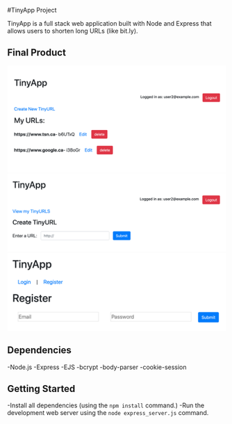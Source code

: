 #TinyApp Project

TinyApp is a full stack web application built with Node and Express that allows users to shorten long URLs (like bit.ly).

## Final Product

!["List of the user's shortened URLs"](docs/URL-index.png)
!["Create a new shortened URL"](docs/Create-new.png)
!["Registration page"](docs/Register.png)

## Dependencies

-Node.js
-Express
-EJS
-bcrypt
-body-parser
-cookie-session

## Getting Started

-Install all dependencies (using the `npm install` command.)
-Run the development web server using the `node express_server.js` command.